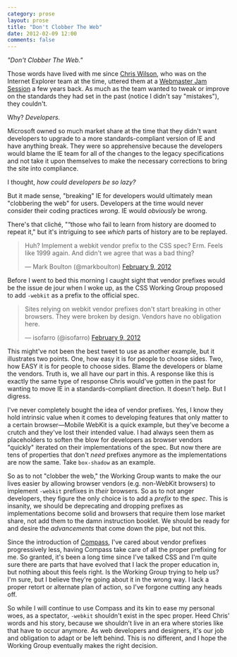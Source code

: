 ```yaml
---
category: prose
layout: prose
title: "Don't Clobber The Web"
date: 2012-02-09 12:00
comments: false
---
```


_"Don't Clobber The Web."_

Those words have lived with me since [Chris Wilson][1], who was on the Internet Explorer team at the time, uttered them at a [Webmaster Jam Session][2] a few years back. As much as the team wanted to tweak or improve on the standards they had set in the past (notice I didn't say "mistakes"), they couldn't.

Why? _Developers._

Microsoft owned so much market share at the time that they didn't want developers to upgrade to a more standards-compliant version of IE and have anything break. They were so apprehensive because the developers would blame the IE team for all of the changes to the legacy specifications and not take it upon themselves to make the necessary corrections to bring the site into compliance.

I thought, _how could developers be so lazy?_

But it made sense, "breaking" IE for developers would ultimately mean "clobbering the web" for users. Developers at the time would never consider their coding practices _wrong_. IE would _obviously_ be wrong.

There's that cliché, "“those who fail to learn from history are doomed to repeat it," but it's intriguing to see _which_ parts of history are to be replayed.

<blockquote class="twitter-tweet"><p>Huh? Implement a webkit vendor prefix to the CSS spec? Erm. Feels like 1999 again. And didn't we agree that was a bad thing?</p>&mdash; Mark Boulton (@markboulton) <a href="https://twitter.com/markboulton/status/167567713043091456" data-datetime="2012-02-09T11:17:10+00:00">February 9, 2012</a></blockquote>
<script src="//platform.twitter.com/widgets.js" charset="utf-8"></script>

Before I went to bed this morning I caught sight that vendor prefixes would be the issue de jour when I woke up, as the CSS Working Group proposed to add `-webkit` as a prefix to the official spec.

<blockquote class="twitter-tweet"><p>Sites relying on webkit vendor prefixes don't start breaking in other browsers. They were broken by design. Vendors have no obligation here.</p>&mdash; isofarro (@isofarro) <a href="https://twitter.com/isofarro/status/167548109268852737" data-datetime="2012-02-09T09:59:16+00:00">February 9, 2012</a></blockquote>
<script src="//platform.twitter.com/widgets.js" charset="utf-8"></script>

This might've not been the best tweet to use as another example, but it illustrates two points. One, how easy it is for people to choose sides. Two, how EASY it is for people to choose sides. Blame the developers or blame the vendors. Truth is, we all have our part in this. A response like this is exactly the same type of response Chris would've gotten in the past for wanting to move IE in a standards-compliant direction. It doesn't help. But I digress.

I've never completely bought the idea of vendor prefixes. Yes, I know they hold intrinsic value when it comes to developing features that only matter to a certain browser—Mobile WebKit is a quick example, but they've become a crutch and they've lost their intended value. I had always seen them as placeholders to soften the blow for developers as browser vendors "quickly" iterated on their implementations of the spec. But now there are tens of properties that don't _need_ prefixes anymore as the implementations are now the same. Take `box-shadow` as an example.

So as to not "clobber the web," the Working Group wants to make the our lives easier by allowing browser vendors (e.g. non-WebKit browsers) to implement `-webkit` prefixes in _their_ browsers. So as to not anger developers, they figure the only choice is to add a _prefix_ to the _spec_. This is insanity, we should be deprecating and dropping prefixes as implementations become solid and browsers that require them lose market share, not add them to the damn instruction booklet. We should be ready for and desire the _advancements_ that come down the pipe, but not this.

Since the introduction of [Compass][3], I've cared about vendor prefixes progressively less, having Compass take care of all the proper prefixing for me. So granted, it's been a long time since I've talked CSS and I'm quite sure there are parts that have evolved that I lack the proper education in, but nothing about this feels right. Is the Working Group trying to help us? I'm sure, but I believe they're going about it in the wrong way. I lack a proper retort or alternate plan of action, so I've forgone cutting any heads off.

So while I will continue to use Compass and its kin to ease my personal woes, as a spectator, `-webkit` shouldn't exist in the spec proper. Heed Chris' words and his story, because we shouldn't live in an era where stories like that have to occur anymore. As web developers and designers, it's our job and obligation to adapt or be left behind. This is no different, and I hope the Working Group eventually makes the right decision.

[1]: http://twitter.com/cwilso
[2]: http://webjamsession.com/
[3]: http://compass-style.org/
